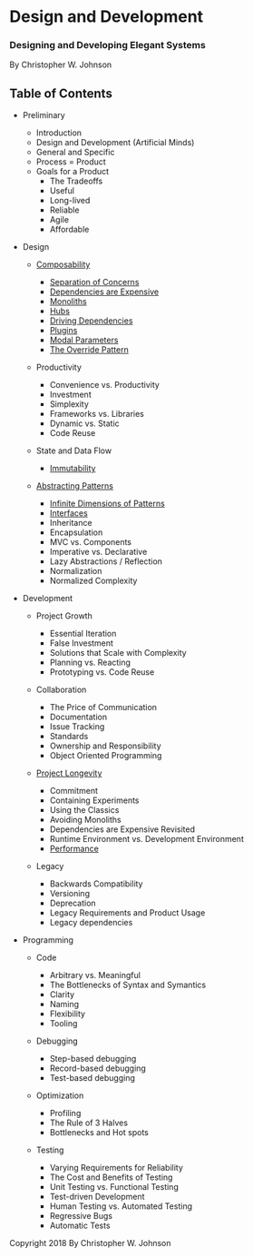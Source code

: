 # Design and Development

### Designing and Developing Elegant Systems

By Christopher W. Johnson

## Table of Contents

* Preliminary

    * Introduction
    * Design and Development (Artificial Minds)
    * General and Specific
    * Process = Product
    * Goals for a Product
        * The Tradeoffs
        * Useful
        * Long-lived
        * Reliable
        * Agile
        * Affordable

* Design

    * [Composability](content/design/composability.md)
        * [Separation of Concerns](content/design/composability.md#separation-of-concerns)
        * [Dependencies are Expensive](content/design/composability.md#dependencies-are-expensive)
        * [Monoliths](content/design/composability.md#monoliths)
        * [Hubs](content/design/composability.md#hubs)
        * [Driving Dependencies](content/design/composability.md#driving-dependencies)
        * [Plugins](content/design/composability.md#plugins)
        * [Modal Parameters](content/design/composability.md#modal-parameters)
        * [The Override Pattern](content/design/composability.md#the-override-pattern)

    * Productivity
        * Convenience vs. Productivity
        * Investment
        * Simplexity
        * Frameworks vs. Libraries
        * Dynamic vs. Static
        * Code Reuse
    
    * State and Data Flow
        * [Immutability](content/design/state-and-data-flow.md#immutability)

    * [Abstracting Patterns](content/design/abstraction.md)
        * [Infinite Dimensions of Patterns](content/design/abstraction.md#infinite-dimensions-of-patterns)
        * [Interfaces](content/design/abstraction.md#interfaces)
        * Inheritance
        * Encapsulation
        * MVC vs. Components
        * Imperative vs. Declarative
        * Lazy Abstractions / Reflection
        * Normalization
        * Normalized Complexity

* Development

    * Project Growth
        * Essential Iteration
        * False Investment
        * Solutions that Scale with Complexity
        * Planning vs. Reacting
        * Prototyping vs. Code Reuse

    * Collaboration
        * The Price of Communication
        * Documentation
        * Issue Tracking
        * Standards
        * Ownership and Responsibility
        * Object Oriented Programming

    * [Project Longevity](content/development/project-longevity.md)
        * Commitment
        * Containing Experiments
        * Using the Classics
        * Avoiding Monoliths
        * Dependencies are Expensive Revisited
        * Runtime Environment vs. Development Environment
        * [Performance](content/development/project-longevity.md)

    * Legacy
        * Backwards Compatibility
        * Versioning
        * Deprecation
        * Legacy Requirements and Product Usage
        * Legacy dependencies

* Programming

    * Code
        * Arbitrary vs. Meaningful
        * The Bottlenecks of Syntax and Symantics
        * Clarity
        * Naming
        * Flexibility
        * Tooling

    * Debugging
        * Step-based debugging
        * Record-based debugging
        * Test-based debugging
    
    * Optimization
        * Profiling
        * The Rule of 3 Halves
        * Bottlenecks and Hot spots

    * Testing
        * Varying Requirements for Reliability
        * The Cost and Benefits of Testing
        * Unit Testing vs. Functional Testing
        * Test-driven Development
        * Human Testing vs. Automated Testing
        * Regressive Bugs
        * Automatic Tests


Copyright 2018 By Christopher W. Johnson
